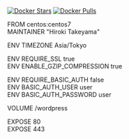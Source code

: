 [![Docker Stars](https://img.shields.io/docker/stars/takeyamajp/wordpress.svg?style=flat-square)](https://hub.docker.com/r/takeyamajp/wordpress/)
[![Docker Pulls](https://img.shields.io/docker/pulls/takeyamajp/wordpress.svg?style=flat-square)](https://hub.docker.com/r/takeyamajp/wordpress/)

FROM centos:centos7  
MAINTAINER "Hiroki Takeyama"

ENV TIMEZONE Asia/Tokyo

ENV REQUIRE_SSL true  
ENV ENABLE_GZIP_COMPRESSION true

ENV REQUIRE_BASIC_AUTH false  
ENV BASIC_AUTH_USER user  
ENV BASIC_AUTH_PASSWORD user

VOLUME /wordpress

EXPOSE 80  
EXPOSE 443
